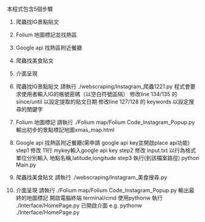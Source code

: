 本程式包含5個步驟
 1. 爬蟲找IG景點貼文
 2. Folium 地圖標記並找熱區
 3. Google api 找熱區附近餐廳
 4. 爬蟲找美食貼文
 5. 介面呈現

1. 爬蟲找IG景點貼文
請執行 ./webscraping/Instagram_爬蟲1221.py
程式會要求使用者輸入IG的帳號密碼（以空白符號區隔）
修改line 134/135 的 since/until 以設定提取的貼文日期
修改line 127/128 的 keywords 以設定搜尋的關鍵字

2. Folium 地圖標記
請執行 ./Folium map/Folium Code_Instagram_Popup.py 輸出初步的景點標記地圖xmas_map.html

3. Google api 找熱區附近餐廳(需申請 google api key並開啟place api功能)
	step1 修改 11行 mykey輸入google api key
	step2 修改 input.txt 以行為格式單位分別輸入 地點名稱,latitude,longitude
	step3 執行(到該檔案路徑) python Main.py

4. 爬蟲找美食貼文
請執行 ./webscraping/Instagram_美食搜尋.py

5. 介面呈現
請執行 ./Folium map/Folium Code_Instagram_Popup.py 輸出最終的地圖標記
開啟電腦終端 terminal/cmd 使用pythonw 執行 ./Interface/HomePage.py 已開啟介面
e.g.
pythonw ./Interface/HomePage.py
